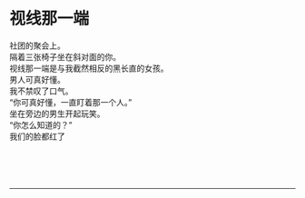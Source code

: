 # 视线那一端

社团的聚会上。
\
隔着三张椅子坐在斜对面的你。
\
视线那一端是与我截然相反的黑长直的女孩。
\
男人可真好懂。
\
我不禁叹了口气。
\
“你可真好懂，一直盯着那一个人。”
\
坐在旁边的男生开起玩笑。
\
“你怎么知道的？”
\
我们的脸都红了
<br>
<br>
<br>
<br>
<br>

---
